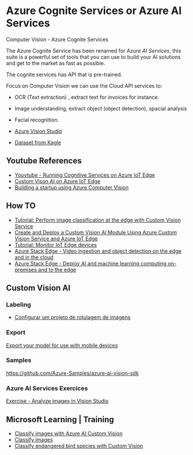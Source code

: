 # Azure Cognite Services or Azure AI Services
Computer Vision - Azure Cognite Services

The Azure Cognite Service has been renamed for *Azure AI Services*, this suite is a powerful set of tools that you can use to build your AI solutions and get to the market as fast as possible.

The cognite services has API that is pre-trained.

Focus on Computer Vision we can use the Cloud API services to:

* OCR (Text extraction) , extract text for invoices for instance.
* Image understanding, extract object (object detection), spacial analysis
* Facial recognition. 


* [Azure Vision Studio](https://portal.vision.cognitive.azure.com/resource/r/b330e478afa0480b88a1869f0fc9ff33/subscriptions/020b2f56-5ec9-4b68-8ec0-f27cc654d795/datasets)
* [Dataset from Kagle](https://www.kaggle.com/datasets/utkarshsaxenadn/fruits-classification)


## Youtube References
* [Youytube - Running Cognitive Services on Azure IoT Edge](https://www.youtube.com/watch?v=y3J1tKP4n3g&t=312s)
* [Custom Vison AI on Azure IoT Edge](https://www.youtube.com/watch?v=_K5fqGLO8us)
* [Building a startup using Azure Computer Vision](https://www.youtube.com/watch?v=L0VQTEEtRgk)

## How TO
* [Tutorial: Perform image classification at the edge with Custom Vision Service](https://learn.microsoft.com/en-us/azure/iot-edge/tutorial-deploy-custom-vision?view=iotedge-1.4&viewFallbackFrom=iotedge-2020-11)
* [Create and Deploy a Custom Vision AI Module Using Azure Custom Vision Service and Azure IoT Edge](https://azure.github.io/Vision-AI-DevKit-Pages/docs/Tutorial-HOL_Using_the_VisionSample/)
* [Tutorial: Monitor IoT Edge devices](https://learn.microsoft.com/en-us/azure/iot-edge/tutorial-monitor-with-workbooks?view=iotedge-1.4)
* [Azure Stack Edge - Video ingestion and object detection on the edge and in the cloud](https://learn.microsoft.com/en-us/azure/architecture/ai-ml/idea/video-ingestion-object-detection-edge-cloud)
* [Azure Stack Edge - Deploy AI and machine learning computing on-premises and to the edge](https://learn.microsoft.com/en-us/azure/architecture/ai-ml/idea/video-ingestion-object-detection-edge-cloud)

## Custom Vision AI
### Labeling
* [Configurar um projeto de rotulagem de imagens](https://learn.microsoft.com/pt-br/azure/machine-learning/how-to-create-image-labeling-projects?view=azureml-api-2)

### Export
[Export your model for use with mobile devices](https://learn.microsoft.com/en-us/azure/ai-services/custom-vision-service/export-your-model)

### Samples
https://github.com/Azure-Samples/azure-ai-vision-sdk

### Azure AI Services Exercices
[Exercise - Analyze images in Vision Studio](https://microsoftlearning.github.io/mslearn-ai-fundamentals/Instructions/Labs/03-image-analysis.html)

## Microsoft Learning | Training
* [Classify images with Azure AI Custom Vision](https://learn.microsoft.com/en-us/training/modules/classify-images-custom-vision/)
* [Classify images](https://learn.microsoft.com/en-us/training/modules/classify-images/)
* [Classify endangered bird species with Custom Vision](https://learn.microsoft.com/en-us/training/modules/cv-classify-bird-species/)
  

